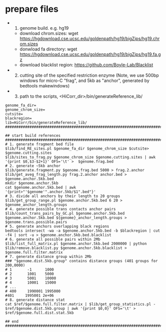 
# prepare files ##########################################################################################
- 1. genome build. e.g. hg19
  - download chrom.sizes: wget https://hgdownload.cse.ucsc.edu/goldenpath/hg19/bigZips/hg19.chrom.sizes
  - donwload fa directory: wget https://hgdownload.cse.ucsc.edu/goldenpath/hg19/bigZips/hg19.fa.gz
  - download blacklist region: https://github.com/Boyle-Lab/Blacklist
- 2. cutting site of the specified restriction enzyme (Note, we use 500bp windows for micro-C "frag", and 5kb as "anchor", generated by bedtools makewindows)
- 3. path to the scripts, <HiCorr_dir>/bin/generateReference_lib/
```
genome_fa_dir=
genome_chrom_size=
cutsite=
blackregion=
lib=HiCorr/bin/generateReference_lib/
###########################################################################################################

## start build references #################################################################################
# 1. generate fragment bed file
$lib/find_RE_sites.pl $genome_fa_dir $genome_chrom_size $cutsite> $genome.cutting.sites 
$lib/sites_to_frag.py $genome_chrom_size $genome.cutting.sites | awk '{print $0,$3-$2+1}' OFS='\t' >  $genome.frag.bed
# 2. generate ~5kb anchor
$lib/generate.fragment.py $genome.frag.bed 5000 > frag.2.anchor 
$lib/get_aveg_frag_length.py frag.2.anchor anchor.bed > $genome.anchor.5kb.bed
mkdir $genome.anchor.5kb
cat $genome.anchor.5kb.bed | awk '{print>"'$genome'".anchor.5kb/$1".bed"}'
# 3. divide all anchors by their length to 20 groups
$lib/get_group_range.pl $genome.anchor.5kb.bed 6 20 > $genome_anchor_length.groups
# 4. generate possible trans contacts anchor pairs
$lib/count_trans_pairs_by_GC.pl $genome.anchor.5kb.bed $genome.anchor.5kb.bed ${genome}_anchor_length.groups > $genome.trans.possible.pairs
# 5. generate anchors overlapping black regions
bedtools intersect -wa -a $genome.anchor.5kb.bed -b $blackregion | cut -f4 | sort -u > $genome.anchor.5kb.bed.blacklist
# 6. generate all possible pairs within 2Mb
$lib/list_full_matrix.pl $genome.anchor.5kb.bed 2000000 | python $lib/remove.blacklist.py $genome.anchor.5kb.blacklist > $genome.full.filter.matrix 
# 7. generate distance group within 2Mb
### "$genome.dist.5kb.group" contains distance groups (401 groups for 200,0000)
# 1       -1      1000
# 2       1001    5000
# 3       5001    10000
# 4       10001   15000
# ...
# 400     1990001 1995000
#401     1995001 2e+06
# 8. generate distance stat 
cat $ref/$genome.full.filter.matrix | $lib/get_group_statistics.pl - $ref/$genome.dist.5kb.group | awk '{print $0,0}' OFS='\t' > $ref/$genome.full.dist.stat.5kb

## end  ####################################################################################################
```
